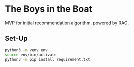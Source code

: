 # The Boys in the Boat
MVP for initial recommendation algorithm, powered by RAG.

## Set-Up

```bash
python3 -m venv env
source env/bin/activate
python3 -m pip install requirement.txt
```